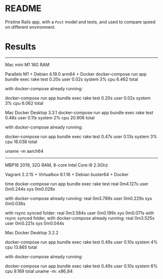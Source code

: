 # README

Pristine Rails app, with a `Post` model and tests, and used to compare speed on
different environment.

# Results

------------------------------------------------------------------------

Mac mini M1 16G RAM

Parallels M1 + Debian 4.19.0 arm64 + Docker
docker-compose run app bundle exec rake test  0.20s user 0.02s system 3% cpu 6.462 total

with docker-compose already running:

docker-compose run app bundle exec rake test  0.20s user 0.02s system 3% cpu 6.062 total

Mac Docker Desktop 3.3.1 
docker-compose run app bundle exec rake test  0.48s user 0.11s system 2% cpu 20.906 total

with docker-compose already running:

docker-compose run app bundle exec rake test  0.47s user 0.13s system 3% cpu 16.038 total

uname -m
aarch64

------------------------------------------------------------------------

MBP16 2019, 32G RAM, 8-core Intel Core i9 2.3Ghz

Vagrant 2.2.15 + Virtualbox 6.1.16 + Debian buster64 + Docker

time docker-compose run app bundle exec rake test
real	0m4.127s
user	0m0.244s
sys	0m0.028s

with docker-compose already running:
real	0m3.789s
user	0m0.229s
sys	0m0.036s

with rsync synced folder:
real	0m3.584s
user	0m0.199s
sys	0m0.071s
with rsync synced folder, with docker-compose already running:
real	0m3.525s
user	0m0.221s
sys	0m0.044s

Mac Docker Desktop 3.2.2

docker-compose run app bundle exec rake test  0.49s user 0.10s system 4% cpu 13.865 total

with docker-compose already running:

docker-compose run app bundle exec rake test  0.49s user 0.10s system 6% cpu 9.169 total
uname -m: x86_64
